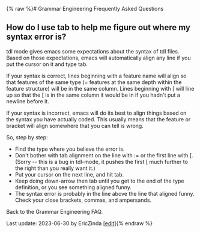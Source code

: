 {% raw %}# Grammar Engineering Frequently Asked Questions

## How do I use tab to help me figure out where my syntax error is?

tdl mode gives emacs some expectations about the syntax of tdl files.
Based on those expectations, emacs will automatically align any line if
you put the cursor on it and type tab.

If your syntax is correct, lines beginning with a feature name will
align so that features of the same type (= features at the same depth
within the feature structure) will be in the same column. Lines
beginning with \[ will line up so that the \[ is in the same column it
would be in if you hadn't put a newline before it.

If your syntax is incorrect, emacs will do its best to align things
based on the syntax you have actually coded. This usually means that the
feature or bracket will align somewhere that you can tell is wrong.

So, step by step:

- Find the type where you believe the error is.
- Don't bother with tab alignment on the line with := or the first
line with \[. (Sorry -- this is a bug in tdl-mode, it pushes the
first \[ much further to the right than you really want it.)
- Put your cursor on the next line, and hit tab.
- Keep doing down-arrow then tab until you get to the end of the type
definition, or you see something aligned funny.
- The syntax error is probably in the line above the line that aligned
funny. Check your close brackets, commas, and ampersands.

Back to the Grammar Engineering FAQ.

Last update: 2023-06-30 by EricZinda [[edit](https://github.com/delph-in/docs/wiki/GeFaqTabIndentation/_edit)]{% endraw %}